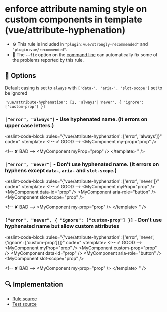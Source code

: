 # enforce attribute naming style on custom components in template (vue/attribute-hyphenation)

- :gear: This rule is included in `"plugin:vue/strongly-recommended"` and `"plugin:vue/recommended"`.
- :wrench: The `--fix` option on the [command line](https://eslint.org/docs/user-guide/command-line-interface#fixing-problems) can automatically fix some of the problems reported by this rule.

## :wrench: Options

Default casing is set to `always` with `['data-', 'aria-', 'slot-scope']` set to be ignored

```
'vue/attribute-hyphenation': [2, 'always'|'never', { 'ignore': ['custom-prop'] }]
```

### `["error", "always"]` - Use hyphenated name. (It errors on upper case letters.)

<eslint-code-block :rules="{'vue/attribute-hyphenation': ['error', 'always']}" code="
&lt;template&gt;
  &lt;!-- ✔ GOOD --&gt;
  &lt;MyComponent my-prop=&quot;prop&quot; /&gt;

  &lt;!-- ✘ BAD --&gt;
  &lt;MyComponent myProp=&quot;prop&quot; /&gt;
&lt;/template&gt;
" />

### `["error", "never"]` - Don't use hyphenated name. (It errors on hyphens except `data-`, `aria-` and `slot-scope`.)

<eslint-code-block :rules="{'vue/attribute-hyphenation': ['error', 'never']}" code="
&lt;template&gt;
  &lt;!-- ✔ GOOD --&gt;
  &lt;MyComponent myProp=&quot;prop&quot; /&gt;
  &lt;MyComponent data-id=&quot;prop&quot; /&gt;
  &lt;MyComponent aria-role=&quot;button&quot; /&gt;
  &lt;MyComponent slot-scope=&quot;prop&quot; /&gt;

  &lt;!-- ✘ BAD --&gt;
  &lt;MyComponent my-prop=&quot;prop&quot; /&gt;
&lt;/template&gt;
" />

### `["error", "never", { "ignore": ["custom-prop"] }]` - Don't use hyphenated name but allow custom attributes

<eslint-code-block :rules="{'vue/attribute-hyphenation': ['error', 'never', {'ignore': ['custom-prop']}]}" code="
&lt;template&gt;
  &lt;!-- ✔ GOOD --&gt;
  &lt;MyComponent myProp=&quot;prop&quot; /&gt;
  &lt;MyComponent custom-prop=&quot;prop&quot; /&gt;
  &lt;MyComponent data-id=&quot;prop&quot; /&gt;
  &lt;MyComponent aria-role=&quot;button&quot; /&gt;
  &lt;MyComponent slot-scope=&quot;prop&quot; /&gt;

  &lt;!-- ✘ BAD --&gt;
  &lt;MyComponent my-prop=&quot;prop&quot; /&gt;
&lt;/template&gt;
" />

## :mag: Implementation

- [Rule source](https://github.com/vuejs/eslint-plugin-vue/blob/master/lib/rules/attribute-hyphenation.js)
- [Test source](https://github.com/vuejs/eslint-plugin-vue/blob/master/tests/lib/rules/attribute-hyphenation.js)
